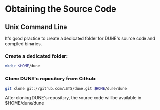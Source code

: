 # Obtaining the Source Code

## Unix Command Line

It's good practice to create a dedicated folder for DUNE's source code
and compiled binaries.

### Create a dedicated folder:

```sh
mkdir $HOME/dune
```

### Clone DUNE's repository from Github:

```sh
git clone git://github.com/LSTS/dune.git $HOME/dune/dune
```

After cloning DUNE's repository, the source code will be available in
$HOME/dune/dune

